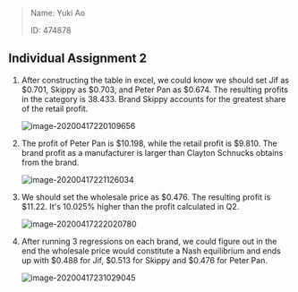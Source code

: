 > Name: Yuki Ao
>
> ID: 474878

## Individual Assignment 2

1. After constructing the table in excel, we could know we should set Jif as \$0.701, Skippy as \$0.703, and Peter Pan as \$0.674. The resulting profits in the category is 38.433. Brand Skippy accounts for the greatest share of the retail profit.

   ![image-20200417220109656](https://tva1.sinaimg.cn/large/007S8ZIlgy1gdxsmjqkfcj31s40bsk0p.jpg)

2. The profit of Peter Pan is \$10.198, while the retail profit is \$9.810. The brand profit as a manufacturer is larger than Clayton Schnucks obtains from the brand.

   ![image-20200417221126034](https://tva1.sinaimg.cn/large/007S8ZIlgy1gdxsmf02nlj31r605s45b.jpg)

3. We should set the wholesale price as \$0.476. The resulting profit is \$11.22. It's 10.025% higher than the profit calculated in Q2.

   ![image-20200417222020780](https://tva1.sinaimg.cn/large/007S8ZIlgy1gdxsmbbfb1j31r40a846x.jpg)

4. After running 3 regressions on each brand, we could figure out in the end the wholesale price would constitute a Nash equilibrium and ends up with \$0.488 for Jif, \$0.513 for Skippy and \$0.476 for Peter Pan. 

   ![image-20200417231029045](https://tva1.sinaimg.cn/large/007S8ZIlgy1gdxsm3fxl4j31r00a8ths.jpg)